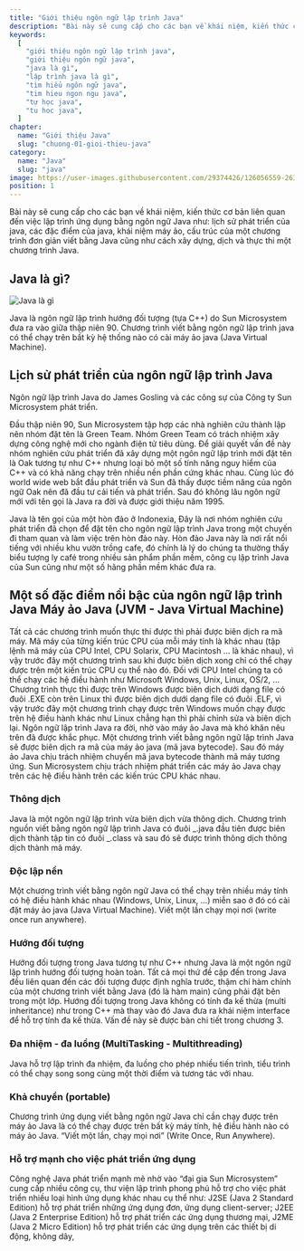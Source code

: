 ```yaml
---
title: "Giới thiệu ngôn ngữ lập trình Java"
description: "Bài này sẽ cung cấp cho các bạn về khái niệm, kiến thức cơ bản liên quan đến việc lập trình ứng dụng bằng ngôn ngữ Java như: lịch sử phát triển của java, các đặc điểm của java, khái niệm máy ảo, cấu trúc của một chương trình đơn giản viết bằng Java cũng như cách xây dựng, dịch và thực thi một chương trình Java"
keywords:
  [
    "giới thiệu ngôn ngữ lập trình java",
    "giới thiệu ngôn ngữ java",
    "java là gì",
    "lập trình java là gì",
    "tìm hiểu ngôn ngữ java",
    "tim hieu ngon ngu java",
    "tự học java",
    "tu hoc java",
  ]
chapter:
  name: "Giới thiệu Java"
  slug: "chuong-01-gioi-thieu-java"
category:
  name: "Java"
  slug: "java"
image: https://user-images.githubusercontent.com/29374426/126056559-263bdade-6b6c-4e64-83a7-e21411391d64.png
position: 1
---
```


Bài này sẽ cung cấp cho các bạn về khái niệm, kiến thức cơ bản liên quan đến việc lập trình ứng dụng bằng ngôn ngữ Java như: lịch sử phát triển của java, các đặc điểm của java, khái niệm máy ảo, cấu trúc của một chương trình đơn giản viết bằng Java cũng như cách xây dựng, dịch và thực thi một chương trình Java.

## Java là gì?

![Java là gì](https://user-images.githubusercontent.com/29374426/126056559-263bdade-6b6c-4e64-83a7-e21411391d64.png)

Java là ngôn ngữ lập trình hướng đối tượng (tựa C++) do Sun Microsystem đưa ra vào giữa thập niên 90. Chương trình viết bằng ngôn ngữ lập trình java có thể chạy trên bất kỳ hệ thống nào có cài máy ảo java (Java Virtual Machine).

## Lịch sử phát triển của ngôn ngữ lập trình Java

Ngôn ngữ lập trình Java do James Gosling và các công sự của Công ty Sun Microsystem phát triển.

Đầu thập niên 90, Sun Microsystem tập hợp các nhà nghiên cứu thành lập nên nhóm đặt tên là Green Team. Nhóm Green Team có trách nhiệm xây dựng công nghệ mới cho ngành điện tử tiêu dùng. Để giải quyết vấn đề này nhóm nghiên cứu phát triển đã xây dựng một ngôn ngữ lập trình mới đặt tên là Oak tương tự như C++ nhưng loại bỏ một số tính năng nguy hiểm của C++ và có khả năng chạy trên nhiều nền phần cứng khác nhau. Cùng lúc đó world wide web bắt đầu phát triển và Sun đã thấy được tiềm năng của ngôn ngữ Oak nên đã đầu tư cải tiến và phát triển. Sau đó không lâu ngôn ngữ mới với tên gọi là Java ra đời và được giới thiệu năm 1995.

Java là tên gọi của một hòn đảo ở Indonexia, Đây là nơi nhóm nghiên cứu phát triển đã chọn để đặt tên cho ngôn ngữ lập trình Java trong một chuyến đi tham quan và làm việc trên hòn đảo này. Hòn đảo Java này là nơi rất nổi tiếng với nhiều khu vườn trồng cafe, đó chính là lý do chúng ta thường thấy biểu tượng ly café trong nhiều sản phẩm phần mềm, công cụ lập trình Java của Sun cũng như một số hãng phần mềm khác đưa ra.

## Một số đặc điểm nổi bậc của ngôn ngữ lập trình Java Máy ảo Java (JVM - Java Virtual Machine)

Tất cả các chương trình muốn thực thi được thì phải được biên dịch ra mã máy. Mã máy của từng kiến trúc CPU của mỗi máy tính là khác nhau (tập lệnh mã máy của CPU Intel, CPU Solarix, CPU Macintosh ... là khác nhau), vì vậy trước đây một chương trình sau khi được biên dịch xong chỉ có thể chạy được trên một kiến trúc CPU cụ thể nào đó. Đối với CPU Intel chúng ta có thể chạy các hệ điều hành như Microsoft Windows, Unix, Linux, OS/2, ... Chương trình thực thi được trên Windows được biên dịch dưới dạng file có đuôi .EXE còn trên Linux thì được biên dịch dưới dạng file có đuôi .ELF, vì vậy trước đây một chương trình chạy được trên Windows muốn chạy được trên hệ điều hành khác như Linux chẳng hạn thì phải chỉnh sửa và biên dịch lại. Ngôn ngữ lập trình Java ra đời, nhờ vào máy ảo Java mà khó khăn nêu trên đã được khắc phục. Một chương trình viết bằng ngôn ngữ lập trình Java sẽ được biên dịch ra mã của máy ảo java (mã java bytecode). Sau đó máy ảo Java chịu trách nhiệm chuyển mã java bytecode thành mã máy tương ứng. Sun Microsystem chịu trách nhiệm phát triển các máy ảo Java chạy trên các hệ điều hành trên các kiến trúc CPU khác nhau.

### Thông dịch

Java là một ngôn ngữ lập trình vừa biên dịch vừa thông dịch. Chương trình nguồn viết bằng ngôn ngữ lập trình Java có đuôi _.java đầu tiên được biên dịch thành tập tin có đuôi _.class và sau đó sẽ được trình thông dịch thông dịch thành mã máy.

### Độc lập nền

Một chương trình viết bằng ngôn ngữ Java có thể chạy trên nhiều máy tính có hệ điều hành khác nhau (Windows, Unix, Linux, ...) miễn sao ở đó có cài đặt máy ảo java (Java Virtual Machine). Viết một lần chạy mọi nơi (write once run anywhere).

### Hướng đối tượng

Hướng đối tượng trong Java tương tự như C++ nhưng Java là một ngôn ngữ lập trình hướng đối tượng hoàn toàn. Tất cả mọi thứ đề cập đến trong Java đều liên quan đến các đối tượng được định nghĩa trước, thậm chí hàm chính của một chương trình viết bằng Java (đó là hàm main) cũng phải đặt bên trong một lớp. Hướng đối tượng trong Java không có tính đa kế thừa (multi inheritance) như trong C++ mà thay vào đó Java đưa ra khái niệm interface để hỗ trợ tính đa kế thừa. Vấn đề này sẽ được bàn chi tiết trong chương 3.

### Đa nhiệm - đa luồng (MultiTasking - Multithreading)

Java hỗ trợ lập trình đa nhiệm, đa luồng cho phép nhiều tiến trình, tiểu trình có thể chạy song song cùng một thời điểm và tương tác với nhau.

### Khả chuyển (portable)

Chương trình ứng dụng viết bằng ngôn ngữ Java chỉ cần chạy được trên máy ảo Java là có thể chạy được trên bất kỳ máy tính, hệ điều hành nào có máy ảo Java. “Viết một lần, chạy mọi nơi” (Write Once, Run Anywhere).

### Hỗ trợ mạnh cho việc phát triển ứng dụng

Công nghệ Java phát triển mạnh mẽ nhờ vào “đại gia Sun Microsystem” cung cấp nhiều công cụ, thư viện lập trình phong phú hỗ trợ cho việc phát triển nhiều loại hình ứng dụng khác nhau cụ thể như: J2SE (Java 2 Standard Edition) hỗ trợ phát triển những ứng dụng đơn, ứng dụng client-server; J2EE (Java 2 Enterprise Edition) hỗ trợ phát triển các ứng dụng thương mại, J2ME (Java 2 Micro Edition) hỗ trợ phát triển các ứng dụng trên các thiết bị di động, không dây,
